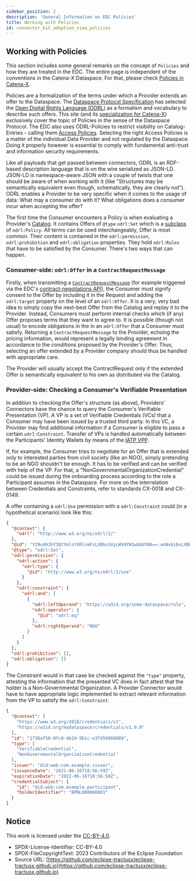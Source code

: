 ```yaml
---
sidebar_position: 2
description: 'General Information on EDC Policies'
title: Working with Policies
id: connector_kit_adoption_view_policies
---
```


## Working with Policies

This section includes some general remarks on the concept of `Policies` and how they are treated in the EDC. The entire
page is independent of the conventions in the Catena-X Dataspace. For that, please check [Policies in Catena-X](policies-in-catena.md).

Policies are a formalization of the terms under which a Provider extends an offer to the Dataspace. The [Dataspace
Protocol Specification](https://docs.internationaldataspaces.org/ids-knowledgebase/v/dataspace-protocol)
has selected the [Open Digital Rights Language (ODRL)](https://www.w3.org/TR/odrl-model/) as a formalism and vocabulary to describe such offers.
This site (and its [specialization for Catena-X](policies-in-catena.md)) exclusively cover the topic of Policies in the
sense of the Dataspace Protocol. The EDC also uses ODRL-Policies to restrict visibility on Catalog-Entries - calling
them [Access Policies](https://github.com/eclipse-tractusx/tractusx-edc/blob/main/docs/usage/management-api-walkthrough/02_policies.md#access--usage-policies). Selecting the right Access Policies is a matter of the individual Data Provider and not
regulated by the Dataspace. Doing it properly however is essential to comply with fundamental anti-trust and information
security requirements.

Like all payloads that get passed between connectors, ODRL is an RDF-based description language that is on the wire
serialized as JSON-LD. JSON-LD is namespace-aware JSON with a couple of twists that one should be aware of when working
with it (like "Structures may be semantically equivalent even though, schematically, they are clearly not"). ODRL
enables a Provider to be very specific when it comes to the usage of data: What may a consumer do with it? What
obligations does a consumer incur when accepting the offer?

The first time the Consumer encounters a Policy is when evaluating a Provider's [Catalog](https://docs.internationaldataspaces.org/ids-knowledgebase/v/dataspace-protocol/catalog/catalog.protocol). It contains Offers
of `@type` `odrl:Set` which is a [subclass](https://www.w3.org/TR/odrl-model/#policy-set) of `odrl:Policy`.
All terms can be used interchangeably, Offer is most common. Their content is contained in the
`odrl:permission`, `odrl:prohibition` and `odrl:obligation` properties. They hold `odrl:Rules` that have to be
satisfied by the Consumer. There's two ways that can happen.

### Consumer-side: `odrl:Offer` in a `ContractRequestMessage`

Firstly, when transmitting a [`ContractRequestMessage`](https://docs.internationaldataspaces.org/ids-knowledgebase/v/dataspace-protocol/contract-negotiation/contract.negotiation.protocol#id-2.1-contract-request-message)
(for example triggered via the EDC's [contract-negotiations API](https://github.com/eclipse-tractusx/tractusx-edc/blob/main/docs/usage/management-api-walkthrough/05_contractnegotiations.md)), the
Consumer must signify consent to the Offer by including it in the Request and adding the `odrl:target` property on the
level of an `odrl:Offer`. It is a very, very bad idea to simply copy the next-best Offer from the Catalog and replay it
to the Provider. Instead, Consumers must perform internal checks which (if any) Offer proposes terms that they want to
agree to. It is possible (though not usual) to encode obligations in the in an `odrl:Offer` that a Consumer must
satisfy. Returning a `ContractRequestMessage` to the Provider, echoing the pricing information, would represent a
legally binding agreement in accordance to the conditions proposed by the Provider's Offer. Thus, selecting an offer
extended by a Provider company should thus be handled with appropriate care.

The Provider will usually accept the ContractRequest only if the extended Offer is semantically equivalent to his own
as distributed via the Catalog.

### Provider-side: Checking a Consumer's Verifiable Presentation

In addition to checking the Offer's structure (as above), Providers' Connectors have the chance to query the Consumer's
Verifiable Presentation (VP). A VP is a set of Verifiable Credentials (VCs) that a Consumer may have been issued by a
trusted third party. In this VC, a Provider may find additional information if a Consumer is eligible to pass a certain
`odrl:Constraint`. Transfer of VPs is handled automatically between the Participants' Identity Wallets by means of the
[IATP VPP](https://github.com/eclipse-tractusx/identity-trust/blob/main/specifications/verifiable.presentation.protocol.md).

If, for example, the Consumer tries to negotiate for an Offer that is extended only to interested
parties from civil society (like an NGO), simply pretending to be an NGO shouldn't be enough. It has to be verified and
can be verified with help of the VP. For that, a "NonGovernmentalOrganizationCredential" could be issued during the
onboarding process according to the role a Participant assumes in the Dataspace. For more on the interrelation between
Credentials and Constraints, refer to standards CX-0018 and CX-0149.

A offer containing a `odrl:Use` permission with a `odrl:Constraint` could (in a hypothetical scenario) look like this:

```json
{
  "@context": {
    "odrl": "http://www.w3.org/ns/odrl/2/"
  },
  "@id": "Y29udHJhY3QtYmlsYXRlcmFsLXBhcGVyLWV4YW1wbGUtNA==:anNvbi0xLXBhcGVy:Y2JhMGFmM2QtZTIwYi00ZjExLThlZmQtM2FhMzcyZmI1Nzhh",
  "@type": "odrl:Set",
  "odrl:permission": {
    "odrl:action": {
      "odrl:type": {
        "@id": "http://www.w3.org/ns/odrl/2/use"
      }
    },
    "odrl:constraint": {
      "odrl:and": [
        {
          "odrl:leftOperand": "https://w3id.org/some-dataspace/role",
          "odrl:operator": {
            "@id": "odrl:eq"
          },
          "odrl:rightOperand": "NGO"
        }
      ]
    }
  },
  "odrl:prohibition": [],
  "odrl:obligation": []
}
```

The Constraint would in that case be checked against the `"type"` property, attesting the information that the presented
VC does in fact attest that the holder is a Non-Governmental Organization. A Provider Connector would have to have
appropriate logic implemented to extract relevant information from the VP to satisfy the `odrl:Constraint`.

```json
{
  "@context": [
    "https://www.w3.org/2018/credentials/v1",
    "https://w3id.org/mydataspace/credentials/v1.0.0"
  ],
  "id": "1f36af58-0fc0-4b24-9b1c-e37d59668089",
  "type": [
    "VerifiableCredential",
    "NonGovernmentalOrganizationCredential"
  ],
  "issuer": "did:web:com.example.issuer",
  "issuanceDate": "2021-06-16T18:56:59Z",
  "expirationDate": "2022-06-16T18:56:59Z",
  "credentialSubject": {
    "id": "did:web:com.example.participant",
    "holderIdentifier": "BPNL000000001"
  }
}
```

## Notice

This work is licensed under the [CC-BY-4.0](https://creativecommons.org/licenses/by/4.0/legalcode).

- SPDX-License-Identifier: CC-BY-4.0
- SPDX-FileCopyrightText: 2023 Contributors of the Eclipse Foundation
- Source URL: [https://github.com/eclipse-tractusx/eclipse-tractusx.github.io](https://github.com/eclipse-tractusx/eclipse-tractusx.github.io)
